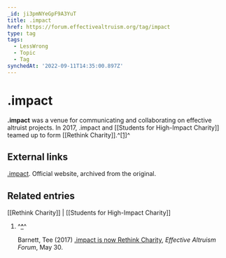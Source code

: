 ```yaml
---
_id: ji3pmNYeGpF9A3YuT
title: .impact
href: https://forum.effectivealtruism.org/tag/impact
type: tag
tags:
  - LessWrong
  - Topic
  - Tag
synchedAt: '2022-09-11T14:35:00.897Z'
---
```

# .impact

**.impact** was a venue for communicating and collaborating on effective altruist projects. In 2017, .impact and [[Students for High-Impact Charity]] teamed up to form [[Rethink Charity]].^[\[1\]](#fnep64ht7wbvu)^

External links
--------------

[.impact](http://web.archive.org/web/20170530035614/http://dotimpact.im/). Official website, archived from the original.

Related entries
---------------

[[Rethink Charity]] | [[Students for High-Impact Charity]]

1.  ^**[^](#fnrefep64ht7wbvu)**^
    
    Barnett, Tee (2017) [.impact is now Rethink Charity](https://forum.effectivealtruism.org/posts/a3sScjxdgNTCseBMJ/impact-is-now-rethink-charity), *Effective Altruism Forum*, May 30.